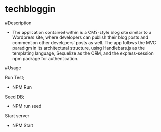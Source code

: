 # techbloggin

#Description 

 - The application contained within is a CMS-style blog site similar to a Wordpress site, where developers can publish their blog posts and comment on other developers’ posts as well. The app follows the MVC paradigm in its architectural structure, using Handlebars.js as the templating language, Sequelize as the ORM, and the express-session npm package for authentication.

#Usage 

Run Test; 
- NPM Run


Seed DB; 
- NPM run seed


Start server 
- NPM Start 
